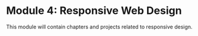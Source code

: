 # Module 4: Responsive Web Design

This module will contain chapters and projects related to responsive design.
